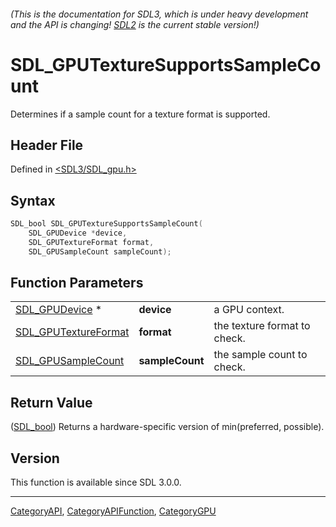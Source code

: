 ###### (This is the documentation for SDL3, which is under heavy development and the API is changing! [SDL2](https://wiki.libsdl.org/SDL2/) is the current stable version!)
# SDL_GPUTextureSupportsSampleCount

Determines if a sample count for a texture format is supported.

## Header File

Defined in [<SDL3/SDL_gpu.h>](https://github.com/libsdl-org/SDL/blob/main/include/SDL3/SDL_gpu.h)

## Syntax

```c
SDL_bool SDL_GPUTextureSupportsSampleCount(
    SDL_GPUDevice *device,
    SDL_GPUTextureFormat format,
    SDL_GPUSampleCount sampleCount);
```

## Function Parameters

|                                              |                 |                              |
| -------------------------------------------- | --------------- | ---------------------------- |
| [SDL_GPUDevice](SDL_GPUDevice) *             | **device**      | a GPU context.               |
| [SDL_GPUTextureFormat](SDL_GPUTextureFormat) | **format**      | the texture format to check. |
| [SDL_GPUSampleCount](SDL_GPUSampleCount)     | **sampleCount** | the sample count to check.   |

## Return Value

([SDL_bool](SDL_bool)) Returns a hardware-specific version of
min(preferred, possible).

## Version

This function is available since SDL 3.0.0.

----
[CategoryAPI](CategoryAPI), [CategoryAPIFunction](CategoryAPIFunction), [CategoryGPU](CategoryGPU)

